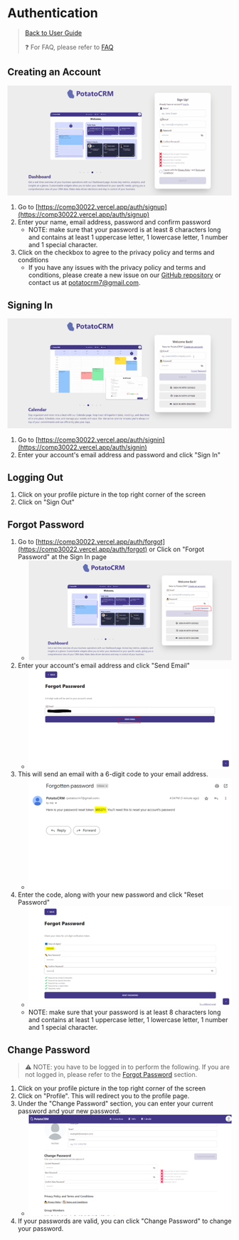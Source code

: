 # Authentication

> [Back to User Guide](/docs/)
> 
> ❓ For FAQ, please refer to [FAQ](/docs/faq.md)

## Creating an Account

![](/readme-images/account_creation.gif)

1. Go to [https://comp30022.vercel.app/auth/signup](https://comp30022.vercel.app/auth/signup)
2. Enter your name, email address, password and confirm password
   - NOTE: make sure that your password is at least 8 characters long and contains at least 1 uppercase letter, 1 lowercase letter, 1 number and 1 special character.
3. Click on the checkbox to agree to the privacy policy and terms and conditions
   - If you have any issues with the privacy policy and terms and conditions, please create a new issue on our [GitHub repository](https://github.com/chuahxinyu/comp30022/issues) or contact us at potatocrm7@gmail.com.

## Signing In

![](/readme-images/signin_logout.gif)

1. Go to [https://comp30022.vercel.app/auth/signin](https://comp30022.vercel.app/auth/signin)
2. Enter your account's email address and password and click "Sign In"

## Logging Out

1. Click on your profile picture in the top right corner of the screen
2. Click on "Sign Out"

## Forgot Password

1. Go to [https://comp30022.vercel.app/auth/forgot](https://comp30022.vercel.app/auth/forgot) or Click on "Forgot Password" at the Sign In page
   - ![](/readme-images/forgot_password1.PNG)
2. Enter your account's email address and click "Send Email"
   - ![](/readme-images/forgot_password2.PNG)
3. This will send an email with a 6-digit code to your email address.
   - ![](/readme-images/forgot_password3.PNG)
4. Enter the code, along with your new password and click "Reset Password"
   - ![](/readme-images/forgot_password4.PNG)
   - NOTE: make sure that your password is at least 8 characters long and contains at least 1 uppercase letter, 1 lowercase letter, 1 number and 1 special character.

## Change Password

> ⚠️ NOTE: you have to be logged in to perform the following. If you are not logged in, please refer to the [Forgot Password](#forgot-password) section.

1. Click on your profile picture in the top right corner of the screen
2. Click on "Profile". This will redirect you to the profile page.
3. Under the "Change Password" section, you can enter your current password and your new password.
   - ![Alt text](/readme-images/change_password.png)
4. If your passwords are valid, you can click "Change Password" to change your password.
